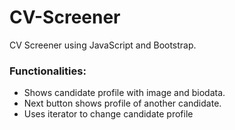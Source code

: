 # CV-Screener
CV Screener using JavaScript and Bootstrap.

<h3>Functionalities:</h3>
<ul>
  <li>Shows candidate profile with image and biodata.</li>
  <li>Next button shows profile of another candidate.</li>
  <li>Uses iterator to change candidate profile</li>
</ul>
